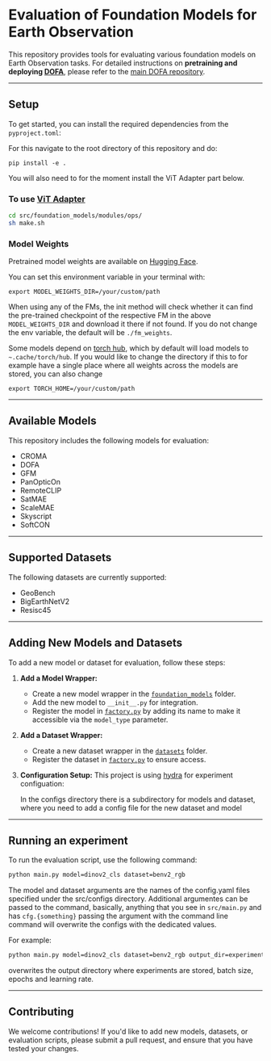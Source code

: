 # Evaluation of Foundation Models for Earth Observation

This repository provides tools for evaluating various foundation models on Earth Observation tasks. For detailed instructions on **pretraining and deploying [DOFA](https://arxiv.org/abs/2403.15356)**, please refer to the [main DOFA repository](https://github.com/zhu-xlab/DOFA).

---

## Setup

To get started, you can install the required dependencies from the `pyproject.toml`:

For this navigate to the root directory of this repository and do:

```
pip install -e .
```

You will also need to for the moment install the ViT Adapter part below.

### To use [ViT Adapter](https://arxiv.org/abs/2205.08534)
```bash
cd src/foundation_models/modules/ops/
sh make.sh
```


### Model Weights
Pretrained model weights are available on [Hugging Face](https://huggingface.co/XShadow/GeoFMs).

You can set this environment variable in your terminal with:

```shell
export MODEL_WEIGHTS_DIR=/your/custom/path
```

When using any of the FMs, the init method will check whether it can find the pre-trained checkpoint of the respective FM in the above `MODEL_WEIGHTS_DIR` and download it there if not found. If you do not change the env
variable, the default will be `./fm_weights`.

Some models depend on [torch hub](https://pytorch.org/docs/stable/hub.html#where-are-my-downloaded-models-saved), which by default will load models to `~.cache/torch/hub`. If you would like to change the directory if this to
for example have a single place where all weights across the models are stored, you can also change

```shell
export TORCH_HOME=/your/custom/path
```

---

## Available Models

This repository includes the following models for evaluation:

- CROMA
- DOFA
- GFM
- PanOpticOn
- RemoteCLIP
- SatMAE
- ScaleMAE
- Skyscript
- SoftCON

---

## Supported Datasets

The following datasets are currently supported:

- GeoBench
- BigEarthNetV2
- Resisc45

---

## Adding New Models and Datasets

To add a new model or dataset for evaluation, follow these steps:

1. **Add a Model Wrapper:**
   - Create a new model wrapper in the [`foundation_models`](foundation_models) folder.
   - Add the new model to `__init__.py` for integration.
   - Register the model in [`factory.py`](factory.py) by adding its name to make it accessible via the `model_type` parameter.

2. **Add a Dataset Wrapper:**
   - Create a new dataset wrapper in the [`datasets`](datasets) folder.
   - Register the dataset in [`factory.py`](factory.py) to ensure access.
   
3. **Configuration Setup:**
   This project is using [hydra](https://hydra.cc/docs/1.3/intro/) for experiment configuation:

   In the configs directory there is a subdirectory for models and dataset, where you need to add
   a config file for the new dataset and model

---

## Running an experiment

To run the evaluation script, use the following command:

```bash
python main.py model=dinov2_cls dataset=benv2_rgb
```

The model and dataset arguments are the names of the config.yaml files specified under the src/configs directory. Additional argumentes can be passed to the command, basically, anything that you see in `src/main.py` and has `cfg.{something}` passing the argument with the command line command will overwrite the configs with the dedicated values.

For example:

```bash
python main.py model=dinov2_cls dataset=benv2_rgb output_dir=experiments/dinov2_benv2_rgb  batch_size=32 num_gpus=1 epochs=100 lr=1e-4
```

overwrites the output directory where experiments are stored, batch size, epochs and learning rate.


---

## Contributing

We welcome contributions! If you'd like to add new models, datasets, or evaluation scripts, please submit a pull request, and ensure that you have tested your changes.
